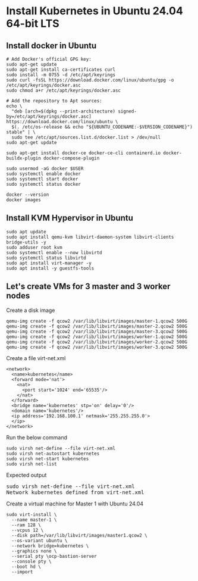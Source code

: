 # Install Kubernetes in Ubuntu 24.04 64-bit LTS

## Install docker in Ubuntu
```
# Add Docker's official GPG key:
sudo apt-get update
sudo apt-get install ca-certificates curl
sudo install -m 0755 -d /etc/apt/keyrings
sudo curl -fsSL https://download.docker.com/linux/ubuntu/gpg -o /etc/apt/keyrings/docker.asc
sudo chmod a+r /etc/apt/keyrings/docker.asc

# Add the repository to Apt sources:
echo \
  "deb [arch=$(dpkg --print-architecture) signed-by=/etc/apt/keyrings/docker.asc] https://download.docker.com/linux/ubuntu \
  $(. /etc/os-release && echo "${UBUNTU_CODENAME:-$VERSION_CODENAME}") stable" | \
  sudo tee /etc/apt/sources.list.d/docker.list > /dev/null
sudo apt-get update

sudo apt-get install docker-ce docker-ce-cli containerd.io docker-buildx-plugin docker-compose-plugin

sudo usermod -aG docker $USER
sudo systemctl enable docker
sudo systemctl start docker
sudo systemctl status docker

docker --version
docker images
```

## Install KVM Hypervisor in Ubuntu
```
sudo apt update
sudo apt install qemu-kvm libvirt-daemon-system libvirt-clients bridge-utils -y
sudo adduser root kvm
sudo systemctl enable --now libvirtd
sudo systemctl status libvirtd
sudo apt install virt-manager -y
sudo apt install -y guestfs-tools
```

## Let's create VMs for 3 master and 3 worker nodes


Create a disk image
```
qemu-img create -f qcow2 /var/lib/libvirt/images/master-1.qcow2 500G
qemu-img create -f qcow2 /var/lib/libvirt/images/master-2.qcow2 500G
qemu-img create -f qcow2 /var/lib/libvirt/images/master-3.qcow2 500G
qemu-img create -f qcow2 /var/lib/libvirt/images/worker-1.qcow2 500G
qemu-img create -f qcow2 /var/lib/libvirt/images/worker-2.qcow2 500G
qemu-img create -f qcow2 /var/lib/libvirt/images/worker-3.qcow2 500G
```

Create a file virt-net.xml
```
<network>
  <name>kubernetes</name>
  <forward mode='nat'>
    <nat>
      <port start='1024' end='65535'/>
    </nat>
  </forward>
  <bridge name='kubernetes' stp='on' delay='0'/>
  <domain name='kubernetes'/>
  <ip address='192.168.100.1' netmask='255.255.255.0'>
  </ip>
</network>  
```

Run the below command
```
sudo virsh net-define --file virt-net.xml
sudo virsh net-autostart kubernetes
sudo virsh net-start kubernetes
sudo virsh net-list
```

Expected output
<pre>
sudo virsh net-define --file virt-net.xml
Network kubernetes defined from virt-net.xml
</pre>

Create a virtual machine for Master 1 with Ubuntu 24.04
```
sudo virt-install \
  --name master-1 \
  --ram 128 \
  --vcpus 12 \
  --disk path=/var/lib/libvirt/images/master1.qcow2 \
  --os-variant ubuntu \
  --network bridge=kubernetes \
  --graphics none \
  --serial pty \ocp-bastion-server
  --console pty \
  --boot hd \
  --import
```
